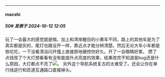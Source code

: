 ﻿
*****

####  macshi  
##### 50#       发表于 2024-10-12 12:05

玩了一会最大的感觉就是暗。加上和湾岸醒目的小黄车不同，路上的其他车是为了真实都是灰的，尾灯也跟没开一样，靠近点才能分辨清楚。然后无论大车小车都是铁坨坨，一下没看清没闪开撞上直接原地硬控你好久。开了一会眼睛好累。
攒了点钱改了个大灯想看看有没有能提升点亮度的效果，结果改完不知道是bug还是什么原因，大灯都点不亮了<img src="https://static.saraba1st.com/image/smiley/face2017/068.png" referrerpolicy="no-referrer">。
另外这个导航系统复古的太难受了。还会让你在单行线逆行和匝道互通路口直接掉头。

